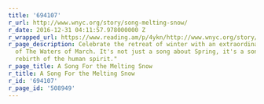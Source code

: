 ```yaml
---
title: '694107'
r_url: http://www.wnyc.org/story/song-melting-snow/
r_date: 2016-12-31 04:11:57.978000000 Z
r_wrapped_url: https://www.reading.am/p/4ykn/http://www.wnyc.org/story/song-melting-snow/
r_page_description: Celebrate the retreat of winter with an extraordinary performance
  of The Waters of March. It's not just a song about Spring, it's a song about "the
  rebirth of the human spirit."
r_page_title: A Song For the Melting Snow
r_title: A Song For the Melting Snow
r_id: '694107'
r_page_id: '508949'
---
```


